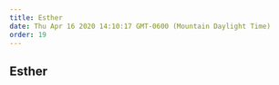 ```yaml
---
title: Esther
date: Thu Apr 16 2020 14:10:17 GMT-0600 (Mountain Daylight Time)
order: 19
---
```


## Esther